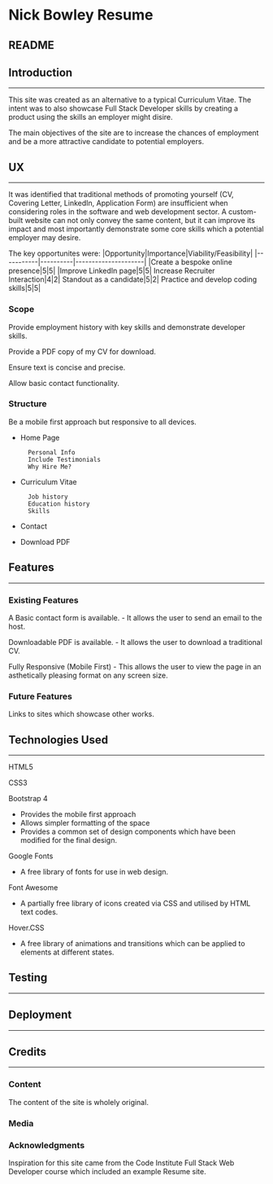 # Nick Bowley Resume

## README

## Introduction

---

This site was created as an alternative to a typical Curriculum Vitae. The intent was to also showcase Full Stack Developer skills by creating a product using the skills an employer might disire.

The main objectives of the site are to increase the chances of employment and be a more attractive candidate to potential employers.

## UX

---
It was identified that traditional methods of promoting yourself (CV, Covering Letter, LinkedIn, Application Form) 
are insufficient when considering roles in the software and web development sector. A custom-built website can not 
only convey the same content, but it can improve its impact and most importantly demonstrate some core skills which 
a potential employer may desire.

The key opportunites were: 
|Opportunity|Importance|Viability/Feasibility|
|-----------|----------|---------------------|
|Create a bespoke online presence|5|5|
|Improve LinkedIn page|5|5|
Increase Recruiter Interaction|4|2|
Standout as a candidate|5|2|
Practice and develop coding skills|5|5|

### Scope
Provide employment history with key skills and demonstrate developer skills. 

Provide a PDF copy of my CV for download. 

Ensure text is concise and precise. 

Allow basic contact functionality. 

### Structure
Be a mobile first approach but responsive to all devices.

* Home Page

        Personal Info
        Include Testimonials
        Why Hire Me?

* Curriculum Vitae

        Job history
        Education history
        Skills

* Contact
* Download PDF


## Features

---

### Existing Features
A Basic contact form is available. - It allows the user to send an email to the host.

Downloadable PDF is available. - It allows the user to download a traditional CV.

Fully Responsive (Mobile First) - This allows the user to view the page in an asthetically pleasing format on any screen size.

### Future Features
Links to sites which showcase other works.

## Technologies Used

---
HTML5

CSS3

Bootstrap 4 

* Provides the mobile first approach
* Allows simpler formatting of the space
* Provides a common set of design components which have been modified for the final design.

Google Fonts

* A free library of fonts for use in web design. 

Font Awesome

* A partially free library of icons created via CSS and utilised by HTML text codes. 

Hover.CSS

* A free library of animations and transitions which can be applied to elements at different states.

## Testing

---

## Deployment

---

## Credits

---

### Content

The content of the site is wholely original. 

### Media

### Acknowledgments

Inspiration for this site came from the Code Institute Full Stack Web Developer course which included an example Resume site.

